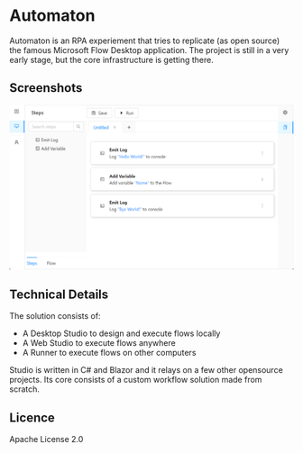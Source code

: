 # Automaton

Automaton is an RPA experiement that tries to replicate (as open source) the famous Microsoft Flow Desktop application. The project is still in a very early stage, but the core infrastructure is getting there.

## Screenshots

![Screenshot 01](/screenshots/Screenshot-2022-05-27-103012.png?raw=true "Automaton Studio Designer")

## Technical Details

The solution consists of:
- A Desktop Studio to design and execute flows locally
- A Web Studio to execute flows anywhere
- A Runner to execute flows on other computers

Studio is written in C# and Blazor and it relays on a few other opensource projects. Its core consists of a custom workflow solution made from scratch.

## Licence

Apache License 2.0
